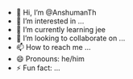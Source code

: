 - 👋 Hi, I’m @AnshumanTh
- 👀 I’m interested in ...
- 🌱 I’m currently learning jee
- 💞️ I’m looking to collaborate on ...
- 📫 How to reach me ...
- 😄 Pronouns: he/him
- ⚡ Fun fact: ...

<!---
AnshumanTh/AnshumanTh is a ✨ special ✨ repository because its `README.md` (this file) appears on your GitHub profile.
You can click the Preview link to take a look at your changes.
--->
